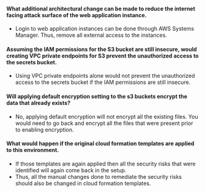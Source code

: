 #### What additional architectural change can be made to reduce the internet facing attack surface of the web application instance.

-   Login to web application instances can be done through AWS Systems Manager. Thus, remove all external access to the instances.

#### Assuming the IAM permissions for the S3 bucket are still insecure, would creating VPC private endpoints for S3 prevent the unauthorized access to the secrets bucket.

-   Using VPC private endpoints alone would not prevent the unauthorized access to the secrets bucket if the IAM permissions are still insecure.

#### Will applying default encryption setting to the s3 buckets encrypt the data that already exists?

-   No, applying default encryption will not encrypt all the existing files. You would need to go back and encrypt all the files that were present prior to enabling encryption.

#### What would happen if the original cloud formation templates are applied to this environment.

- If those templates are again applied then all the security risks that were identified will again come back in the setup. 
- Thus, all the manual changes done to remediate the security risks should also be changed in cloud formation templates.